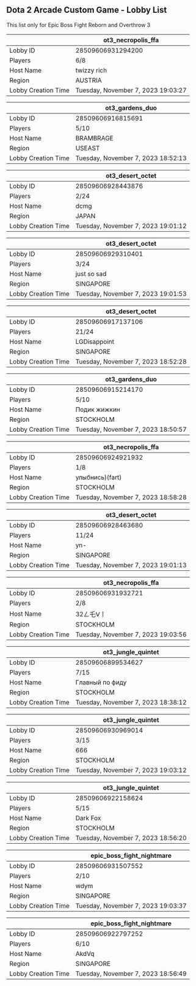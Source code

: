 ## Dota 2 Arcade Custom Game - Lobby List

This list only for Epic Boss Fight Reborn and Overthrow 3

|  | ot3_necropolis_ffa |
| ------ | ------ |
| Lobby ID | 28509606931294200 |
| Players | 6/8 |
| Host Name | twizzy rich |
| Region | AUSTRIA |
| Lobby Creation Time | Tuesday, November 7, 2023 19:03:27 |


|  | ot3_gardens_duo |
| ------ | ------ |
| Lobby ID | 28509606916815691 |
| Players | 5/10 |
| Host Name | BRAMBRAGE |
| Region | USEAST |
| Lobby Creation Time | Tuesday, November 7, 2023 18:52:13 |


|  | ot3_desert_octet |
| ------ | ------ |
| Lobby ID | 28509606928443876 |
| Players | 2/24 |
| Host Name | dcmg |
| Region | JAPAN |
| Lobby Creation Time | Tuesday, November 7, 2023 19:01:12 |


|  | ot3_desert_octet |
| ------ | ------ |
| Lobby ID | 28509606929310401 |
| Players | 3/24 |
| Host Name | just so sad |
| Region | SINGAPORE |
| Lobby Creation Time | Tuesday, November 7, 2023 19:01:53 |


|  | ot3_desert_octet |
| ------ | ------ |
| Lobby ID | 28509606917137106 |
| Players | 21/24 |
| Host Name | LGDisappoint |
| Region | SINGAPORE |
| Lobby Creation Time | Tuesday, November 7, 2023 18:52:28 |


|  | ot3_gardens_duo |
| ------ | ------ |
| Lobby ID | 28509606915214170 |
| Players | 5/10 |
| Host Name | Подик жижкин |
| Region | STOCKHOLM |
| Lobby Creation Time | Tuesday, November 7, 2023 18:50:57 |


|  | ot3_necropolis_ffa |
| ------ | ------ |
| Lobby ID | 28509606924921932 |
| Players | 1/8 |
| Host Name | улыбнись)(fart) |
| Region | STOCKHOLM |
| Lobby Creation Time | Tuesday, November 7, 2023 18:58:28 |


|  | ot3_desert_octet |
| ------ | ------ |
| Lobby ID | 28509606928463680 |
| Players | 11/24 |
| Host Name | yn- |
| Region | SINGAPORE |
| Lobby Creation Time | Tuesday, November 7, 2023 19:01:13 |


|  | ot3_necropolis_ffa |
| ------ | ------ |
| Lobby ID | 28509606931932721 |
| Players | 2/8 |
| Host Name | 32ㄥ乇ᐯ丨 |
| Region | STOCKHOLM |
| Lobby Creation Time | Tuesday, November 7, 2023 19:03:56 |


|  | ot3_jungle_quintet |
| ------ | ------ |
| Lobby ID | 28509606899534627 |
| Players | 7/15 |
| Host Name | Главный по фиду |
| Region | STOCKHOLM |
| Lobby Creation Time | Tuesday, November 7, 2023 18:38:12 |


|  | ot3_jungle_quintet |
| ------ | ------ |
| Lobby ID | 28509606930969014 |
| Players | 3/15 |
| Host Name | 666 |
| Region | STOCKHOLM |
| Lobby Creation Time | Tuesday, November 7, 2023 19:03:12 |


|  | ot3_jungle_quintet |
| ------ | ------ |
| Lobby ID | 28509606922158624 |
| Players | 5/15 |
| Host Name | Dark Fox |
| Region | STOCKHOLM |
| Lobby Creation Time | Tuesday, November 7, 2023 18:56:20 |


|  | epic_boss_fight_nightmare |
| ------ | ------ |
| Lobby ID | 28509606931507552 |
| Players | 2/10 |
| Host Name | wdym |
| Region | SINGAPORE |
| Lobby Creation Time | Tuesday, November 7, 2023 19:03:37 |


|  | epic_boss_fight_nightmare |
| ------ | ------ |
| Lobby ID | 28509606922797252 |
| Players | 6/10 |
| Host Name | AkdVq |
| Region | SINGAPORE |
| Lobby Creation Time | Tuesday, November 7, 2023 18:56:49 |


